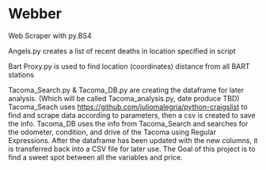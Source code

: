 # Webber
Web Scraper with py.BS4

Angels.py creates a list of recent deaths in location specified in script

Bart Proxy.py is used to find location (coordinates) distance from all BART stations

Tacoma_Search.py & Tacoma_DB.py are creating the dataframe for later analysis. (Which will be called Tacoma_analysis.py, date produce TBD)
Tacoma_Seach uses https://github.com/juliomalegria/python-craigslist to find and scrape data according to parameters, then a csv is created to save the info.
Tacoma_DB uses the info from Tacoma_Search and searches for the odometer, condition, and drive of the Tacoma using Regular Expressions. After the dataframe has been updated with the new columns, it is transferred back into a CSV file for later use. 
The Goal of this project is to find a sweet spot between all the variables and price.
